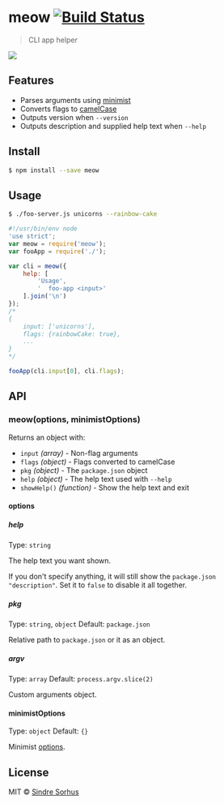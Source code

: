 # meow [![Build Status](https://travis-ci.org/sindresorhus/meow.svg?branch=master)](https://travis-ci.org/sindresorhus/meow)

> CLI app helper

![](meow.gif)


## Features

- Parses arguments using [minimist](https://github.com/substack/minimist)
- Converts flags to [camelCase](https://github.com/sindresorhus/camelcase)
- Outputs version when `--version`
- Outputs description and supplied help text when `--help`


## Install

```sh
$ npm install --save meow
```


## Usage

```sh
$ ./foo-server.js unicorns --rainbow-cake
```

```js
#!/usr/bin/env node
'use strict';
var meow = require('meow');
var fooApp = require('./');

var cli = meow({
	help: [
		'Usage',
		'  foo-app <input>'
	].join('\n')
});
/*
{
	input: ['unicorns'],
	flags: {rainbowCake: true},
	...
}
*/

fooApp(cli.input[0], cli.flags);
```


## API

### meow(options, minimistOptions)

Returns an object with:

- `input` *(array)* - Non-flag arguments
- `flags` *(object)* - Flags converted to camelCase
- `pkg` *(object)* - The `package.json` object
- `help` *(object)* - The help text used with `--help`
- `showHelp()` *(function)* - Show the help text and exit

#### options

##### help

Type: `string`

The help text you want shown.

If you don't specify anything, it will still show the `package.json` `"description"`. Set it to `false` to disable it all together.

##### pkg

Type: `string`, `object`
Default: `package.json`

Relative path to `package.json` or it as an object.

##### argv

Type: `array`
Default: `process.argv.slice(2)`

Custom arguments object.

#### minimistOptions

Type: `object`
Default: `{}`

Minimist [options](https://github.com/substack/minimist#var-argv--parseargsargs-opts).


## License

MIT © [Sindre Sorhus](http://sindresorhus.com)
